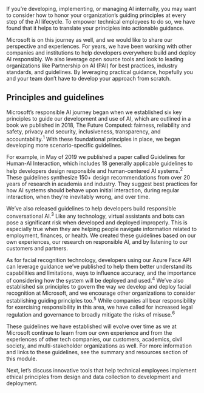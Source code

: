 If you’re developing, implementing, or managing AI internally, you may want to consider how to honor your organization’s guiding principles at every step of the AI lifecycle. To empower technical employees to do so, we have found that it helps to translate your principles into actionable guidance.

Microsoft is on this journey as well, and we would like to share our perspective and experiences. For years, we have been working with other companies and institutions to help developers everywhere build and deploy AI responsibly. We also leverage open source tools and look to leading organizations like Partnership on AI (PAI) for best practices, industry standards, and guidelines. By leveraging practical guidance, hopefully you and your team don’t have to develop your approach from scratch.

## Principles and guidelines

Microsoft’s responsible AI journey began when we established six key principles to guide our development and use of AI, which are outlined in a book we published in 2018, The Future Computed: fairness, reliability and safety, privacy and security, inclusiveness, transparency, and accountability.<sup>1</sup> With these foundational principles in place, we began developing more scenario-specific guidelines.

For example, in May of 2019 we published a paper called Guidelines for Human-AI Interaction, which includes 18 generally applicable guidelines to help developers design responsible and human-centered AI systems.<sup>2</sup> These guidelines synthesize 150+ design recommendations from over 20 years of research in academia and industry. They suggest best practices for how AI systems should behave upon initial interaction, during regular interaction, when they’re inevitably wrong, and over time.

We’ve also released guidelines to help developers build responsible conversational AI.<sup>3</sup> Like any technology, virtual assistants and bots can pose a significant risk when developed and deployed improperly. This is especially true when they are helping people navigate information related to employment, finances, or health. We created these guidelines based on our own experiences, our research on responsible AI, and by listening to our customers and partners.

As for facial recognition technology, developers using our Azure Face API can leverage guidance we’ve published to help them better understand its capabilities and limitations, ways to influence accuracy, and the importance of considering how the system will be deployed and used.<sup>4</sup> We’ve also established six principles to govern the way we develop and deploy facial recognition at Microsoft, and we encourage other organizations to consider establishing guiding principles too.<sup>5</sup> While companies all bear responsibility for exercising responsibility in this area, we have called for increased legal regulation and governance to broadly mitigate the risks of misuse.<sup>6</sup>

These guidelines we have established will evolve over time as we at Microsoft continue to learn from our own experience and from the experiences of other tech companies, our customers, academics, civil society, and multi-stakeholder organizations as well. For more information and links to these guidelines, see the summary and resources section of this module.

Next, let’s discuss innovative tools that help technical employees implement ethical principles from design and data collection to development and deployment.
